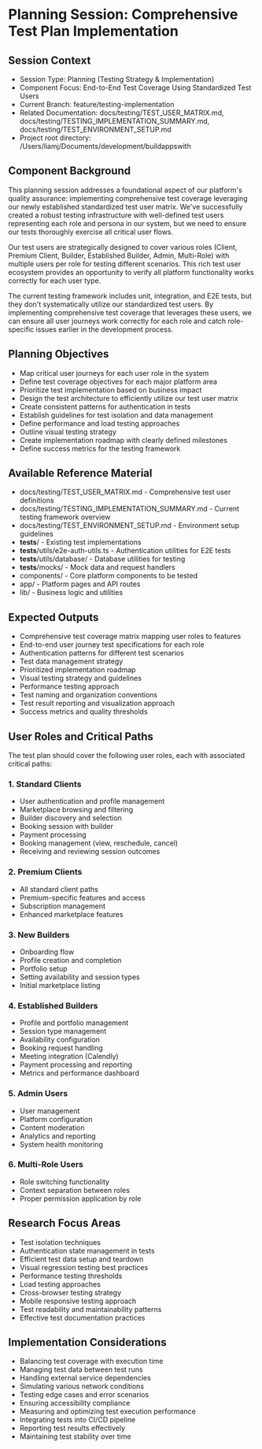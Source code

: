 # Planning Session: Comprehensive Test Plan Implementation

## Session Context

- Session Type: Planning (Testing Strategy & Implementation)
- Component Focus: End-to-End Test Coverage Using Standardized Test Users
- Current Branch: feature/testing-implementation
- Related Documentation: docs/testing/TEST_USER_MATRIX.md, docs/testing/TESTING_IMPLEMENTATION_SUMMARY.md, docs/testing/TEST_ENVIRONMENT_SETUP.md
- Project root directory: /Users/liamj/Documents/development/buildappswith

## Component Background

This planning session addresses a foundational aspect of our platform's quality assurance: implementing comprehensive test coverage leveraging our newly established standardized test user matrix. We've successfully created a robust testing infrastructure with well-defined test users representing each role and persona in our system, but we need to ensure our tests thoroughly exercise all critical user flows.

Our test users are strategically designed to cover various roles (Client, Premium Client, Builder, Established Builder, Admin, Multi-Role) with multiple users per role for testing different scenarios. This rich test user ecosystem provides an opportunity to verify all platform functionality works correctly for each user type.

The current testing framework includes unit, integration, and E2E tests, but they don't systematically utilize our standardized test users. By implementing comprehensive test coverage that leverages these users, we can ensure all user journeys work correctly for each role and catch role-specific issues earlier in the development process.

## Planning Objectives

- Map critical user journeys for each user role in the system
- Define test coverage objectives for each major platform area
- Prioritize test implementation based on business impact
- Design the test architecture to efficiently utilize our test user matrix
- Create consistent patterns for authentication in tests
- Establish guidelines for test isolation and data management
- Define performance and load testing approaches
- Outline visual testing strategy
- Create implementation roadmap with clearly defined milestones
- Define success metrics for the testing framework

## Available Reference Material

- docs/testing/TEST_USER_MATRIX.md - Comprehensive test user definitions
- docs/testing/TESTING_IMPLEMENTATION_SUMMARY.md - Current testing framework overview
- docs/testing/TEST_ENVIRONMENT_SETUP.md - Environment setup guidelines
- __tests__/ - Existing test implementations
- __tests__/utils/e2e-auth-utils.ts - Authentication utilities for E2E tests
- __tests__/utils/database/ - Database utilities for testing
- __tests__/mocks/ - Mock data and request handlers
- components/ - Core platform components to be tested
- app/ - Platform pages and API routes
- lib/ - Business logic and utilities

## Expected Outputs

- Comprehensive test coverage matrix mapping user roles to features
- End-to-end user journey test specifications for each role
- Authentication patterns for different test scenarios
- Test data management strategy
- Prioritized implementation roadmap
- Visual testing strategy and guidelines
- Performance testing approach
- Test naming and organization conventions
- Test result reporting and visualization approach
- Success metrics and quality thresholds

## User Roles and Critical Paths

The test plan should cover the following user roles, each with associated critical paths:

### 1. Standard Clients
- User authentication and profile management
- Marketplace browsing and filtering
- Builder discovery and selection
- Booking session with builder
- Payment processing
- Booking management (view, reschedule, cancel)
- Receiving and reviewing session outcomes

### 2. Premium Clients
- All standard client paths
- Premium-specific features and access
- Subscription management
- Enhanced marketplace features

### 3. New Builders
- Onboarding flow
- Profile creation and completion
- Portfolio setup
- Setting availability and session types
- Initial marketplace listing

### 4. Established Builders
- Profile and portfolio management
- Session type management
- Availability configuration
- Booking request handling
- Meeting integration (Calendly)
- Payment processing and reporting
- Metrics and performance dashboard

### 5. Admin Users
- User management
- Platform configuration
- Content moderation
- Analytics and reporting
- System health monitoring

### 6. Multi-Role Users
- Role switching functionality
- Context separation between roles
- Proper permission application by role

## Research Focus Areas

- Test isolation techniques
- Authentication state management in tests
- Efficient test data setup and teardown
- Visual regression testing best practices
- Performance testing thresholds
- Load testing approaches
- Cross-browser testing strategy
- Mobile responsive testing approach
- Test readability and maintainability patterns
- Effective test documentation practices

## Implementation Considerations

- Balancing test coverage with execution time
- Managing test data between test runs
- Handling external service dependencies
- Simulating various network conditions
- Testing edge cases and error scenarios
- Ensuring accessibility compliance
- Measuring and optimizing test execution performance
- Integrating tests into CI/CD pipeline
- Reporting test results effectively
- Maintaining test stability over time